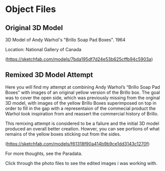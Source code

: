 # Object Files


## Original 3D Model 

3D Model of Andy Warhol's "Brillo Soap Pad Boxes". 1964

Location: National Gallery of Canada

(https://sketchfab.com/models/7bda195df7d24e53b625cffb94c5903a)


## Remixed 3D Model Attempt

Here you will find my attempt at combining Andy Warhol’s “Brillo Soap Pad Boxes” with images of an original yellow version of the Brillo box. The goal was to cover the open side, which was previously missing from the orginal 3D model, with images of the yellow Brillo Boxes superimposed on top in order to fill in the gap with a representaion of the commecial product the Warhol took inspiration from and reassert the commercial history of Brillo. 

This remixing attempt is considered to be a failure and the initial 3D model produced an overall better creation. Howver, you can see portions of what remains of the yellow boxes sticking out from the sides.

(https://sketchfab.com/models/f61318f90a414b9b9ce1dd3143c1270f)

For more thoughts, see the Paradata.

Click through the photo files to see the edited images i was working with. 
